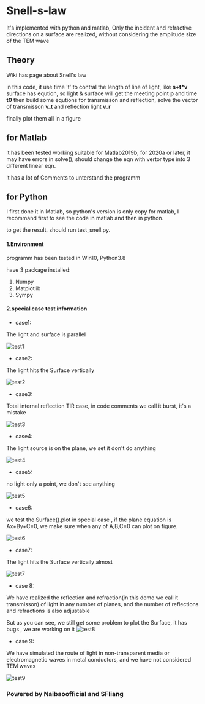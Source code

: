 # Snell-s-law
It's implemented with python and matlab, Only the incident and refractive directions on a surface are realized, without considering the amplitude size of the TEM wave

## **Theory**

Wiki has page about Snell's law

in this code, it use time 't' to contral the length of line of light, like **s+t*v**
surface has eqution, so light & surface will get the meeting point **p** and time **t0**
then build some equtions for transmisson and reflection, solve the vector of transmisson **v_t** and reflection light **v_r**

finally plot them all in a figure

## **for Matlab**
it has been tested working suitable for Matlab2019b, for 2020a or later, it may have errors in solve(), should change the eqn with vertor type into 3 different linear eqn.

it has a lot of Comments to unterstand the programm

## **for Python**

I first done it in Matlab, so python's version is only copy for matlab, I recommand first to see the code in matlab and then in python.

to get the result, should run test_snell.py.

#### 1.Environment

programm has been tested in Win10, Python3.8

have 3 package installed:
1. Numpy
2. Matplotlib
3. Sympy

#### 2.special case test information

- case1:

The light and surface is parallel 

![test1](/Image/Figure_T1.png)

- case2:

The light hits the Surface vertically

![test2](/Image/Figure_T2.png)

- case3:

Total internal reflection TIR case, in code comments we call it burst, it's a mistake

![test3](/Image/Figure_T3.png)

- case4:

The light source is on the plane, we set it don't do anything

![test4](/Image/Figure_T4.png)

- case5:

no light only a point, we don't see anything

![test5](/Image/Figure_T5.png)


- case6:

we test the Surface().plot in special case , if the plane equation is Ax+By+C=0, we make sure when any of A,B,C=0 can plot on figure.

![test6](/Image/Figure_T6.png)

- case7:

The light hits the Surface vertically almost

![test7](/Image/Figure_T7.png)

- case 8:

We have realized the reflection and refraction(in this demo we call it transmisson) of light in any number of planes, and the number of reflections and refractions is also adjustable

But as you can see, we still get some problem to plot the Surface, it has bugs , we are working on it
![test8](/Image/Figure_T8.png)

- case 9:

We have simulated the route of light in non-transparent media or electromagnetic waves in metal conductors, and we have not considered TEM waves

![test9](/Image/Figure_T9.png)


### Powered by Naibaoofficial and SFliang
